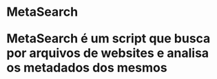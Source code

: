 <h1> MetaSearch

MetaSearch é um script que busca por arquivos de websites e analisa os metadados dos mesmos

